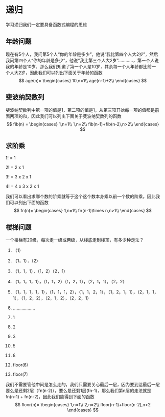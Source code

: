 # 递归

学习递归我们一定要具备函数式编程的思维

## 年龄问题

现在有5个人，我问第5个人“你的年龄是多少”，他说“我比第四个人大2岁”，然后我问第四个人“你的年龄是多少”，他说“我比第三个人大2岁”…………，第一个人说我的年龄是10岁，那么我们知道了第一个人是10岁，其余每一个人年龄都比前一个人大2岁，因此我们可以列出下面关于年龄的函数
$$
age(n)=
\begin{cases}
10,n=1\\
age(n-1)+2\\
\end{cases}
$$

## 斐波纳契数列

斐波纳契数列中第一项的值是1，第二项的值是1，从第三项开始每一项的值都是前面两项的和，因此我们可以列出下面关于斐波纳契数列的函数
$$
fib(n) = 
\begin{cases}
1,n=1\\
1,n=2\\
fib(n-1)+fib(n-2),n>2\\ 
\end{cases}
$$

## 求阶乘

1! = 1

2! = 2 x 1

3! = 3 x 2 x 1

4! = 4 x 3 x 2 x 1

我们可以看出求哪个数的阶乘就等于这个这个数本身乘以前一个数的阶乘，因此我们可以列出下面的函数
$$
fn(n)=
\begin{cases}
1,n=1\\
fn(n-1)\times n,n>1\\
\end{cases}
$$

## 楼梯问题

一个楼梯有20级，每次走一级或两级，从楼底走到楼顶，有多少种走法？

1. （1）
2. （1，1），（2）
3. （1，1，1），（1，2）（2，1）
4. （1，1，1，1），（1，1，2）（1，2，1），（2，1，1），（2，2）
5. （1，1，1，1，1），（1，1，1，2），（1，1，2，1），（1，2，1，1），（2，1，1，1），（1，2，2），（2，1，2），（2，2，1）
6. ………………



1. 1
2. 2
3. 3
4. 5
5. 8
6. floor(6)
7. floor(7)

我们不需要管他中间是怎么走的，我们只需要关心最后一层，因为要到达最后一层要么是还剩2层（fn(n-2)），要么是还剩1层(fn-1)，那么我们第n层的走法就是fn(n-1) + fn(n-2)，因此我们能得到下面的函数
$$
floor(n)=
\begin{cases}
1,n=1\\
2,n=2\\
floor(n-1)+floor(n-2),n>2
\end{cases}
$$

